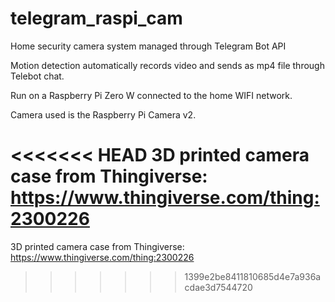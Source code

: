 # telegram_raspi_cam
Home security camera system managed through Telegram Bot API

Motion detection automatically records video and sends as mp4 file through Telebot chat.

Run on a Raspberry Pi Zero W connected to the home WIFI network.

Camera used is the Raspberry Pi Camera v2.

<<<<<<< HEAD
3D printed camera case from Thingiverse: https://www.thingiverse.com/thing:2300226
=======
3D printed camera case from Thingiverse:
https://www.thingiverse.com/thing:2300226
>>>>>>> 1399e2be8411810685d4e7a936acdae3d7544720
